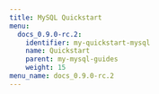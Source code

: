 ```yaml
---
title: MySQL Quickstart
menu:
  docs_0.9.0-rc.2:
    identifier: my-quickstart-mysql
    name: Quickstart
    parent: my-mysql-guides
    weight: 15
menu_name: docs_0.9.0-rc.2
---
```


